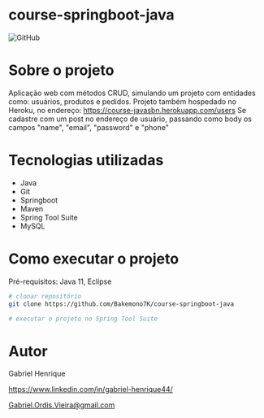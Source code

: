 # course-springboot-java
![GitHub](https://img.shields.io/github/license/oTalDoHud/ProjetoDashBoardVendas)

# Sobre o projeto
Aplicação web com métodos CRUD, simulando um projeto com entidades como: usuários, produtos e pedidos.
Projeto também hospedado no Heroku, no endereço: https://course-javasbn.herokuapp.com/users
Se cadastre com um post no endereço de usuário, passando como body os campos "name", "email", "password" e "phone" 
<br/>

# Tecnologias utilizadas
- Java
- Git
- Springboot
- Maven
- Spring Tool Suite
- MySQL
# Como executar o projeto

Pré-requisitos: Java 11, Eclipse

```bash
# clonar repositório
git clone https://github.com/Bakemono7K/course-springboot-java

# executar o projeto no Spring Tool Suite
```

# Autor

Gabriel Henrique

https://www.linkedin.com/in/gabriel-henrique44/

Gabriel.Ordis.Vieira@gmail.com
